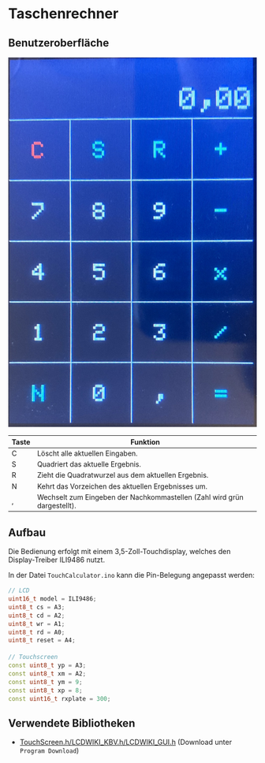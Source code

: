 # Taschenrechner

## Benutzeroberfläche

![Benutzeroberfläche](UI.png)

| Taste | Funktion                                                                 |
| ----- | -----------------------------------------------------------------------  |
| C     | Löscht alle aktuellen Eingaben.                                          |
| S     | Quadriert das aktuelle Ergebnis.                                         |
| R     | Zieht die Quadratwurzel aus dem aktuellen Ergebnis.                      |
| N     | Kehrt das Vorzeichen des aktuellen Ergebnisses um.                       |
| ,     | Wechselt zum Eingeben der Nachkommastellen (Zahl wird grün dargestellt). |

## Aufbau

Die Bedienung erfolgt mit einem 3,5-Zoll-Touchdisplay, welches den Display-Treiber ILI9486 nutzt.

In der Datei `TouchCalculator.ino` kann die Pin-Belegung angepasst werden:

```C++
// LCD
uint16_t model = ILI9486;
uint8_t cs = A3;
uint8_t cd = A2;
uint8_t wr = A1;
uint8_t rd = A0;
uint8_t reset = A4;

// Touchscreen
const uint8_t yp = A3;
const uint8_t xm = A2;
const uint8_t ym = 9;
const uint8_t xp = 8;
const uint16_t rxplate = 300;
```

## Verwendete Bibliotheken

* [TouchScreen.h/LCDWIKI_KBV.h/LCDWIKI_GUI.h](http://lcdwiki.com/3.5inch_Arduino_Display-UNO) (Download unter `Program Download`)
